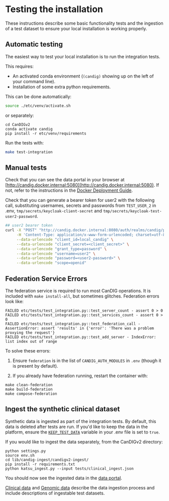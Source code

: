 # Testing the installation

These instructions describe some basic functionality tests and the ingestion of a test dataset to ensure your local installation is working properly.

## Automatic testing

The easiest way to test your local installation is to run the integration tests.

This requires:
- An activated conda environment (`(candig)` showing up on the left of your command line).
- Installation of some extra python requirements.

This can be done automatically:
```bash
source ./etc/venv/activate.sh
```
or separately:
```commandline
cd CanDIGv2
conda activate candig
pip install -r etc/venv/requirements
```
Run the tests with:
```bash
make test-integration
```


## Manual tests

Check that you can see the data portal in your browser at [http://candig.docker.internal:5080](http://candig.docker.internal:5080). If not, refer to the instructions in the [Docker Deployment Guide](./install-docker.md).

Check that you can generate a bearer token for user2 with the following call, substituting usernames, secrets and passwords from `TEST_USER_2` in .env, `tmp/secrets/keycloak-client-secret` and `tmp/secrets/keycloak-test-user2-password`.

```bash
## user2 bearer token
curl -X "POST" "http://candig.docker.internal:8080/auth/realms/candig/protocol/openid-connect/token" \
     -H 'Content-Type: application/x-www-form-urlencoded; charset=utf-8' \
     --data-urlencode "client_id=local_candig" \
     --data-urlencode "client_secret=<client_secret>" \
     --data-urlencode "grant_type=password" \
     --data-urlencode "username=user2" \
     --data-urlencode "password=<user2-password>" \
     --data-urlencode "scope=openid"
```

## Federation Service Errors

The federation service is required to run most CanDIG operations.  It is included with `make install-all`, but sometimes glitches.  Federation errors look like:

```commandline
FAILED etc/tests/test_integration.py::test_server_count - assert 0 > 0
FAILED etc/tests/test_integration.py::test_services_count - assert 0 > 0
FAILED etc/tests/test_integration.py::test_federation_call - AssertionError: assert 'results' in {'error': 'There was a problem proxying the request'}
FAILED etc/tests/test_integration.py::test_add_server - IndexError: list index out of range
```

To solve these errors:
1. Ensure `federation` is in the list of `CANDIG_AUTH_MODULES` in `.env` (though it is present by default).

2. If you already have federation running, restart the container with:
```commandLine
make clean-federation
make build-federation
make compose-federation
```


## Ingest the synthetic clinical dataset

Synthetic data is ingested as part of the integration tests. By default, this data is deleted after tests are run. If you'd like to keep the data in the platform, ensure the [`KEEP_TEST_DATA`](https://github.com/CanDIG/CanDIGv2/blob/c2339c685720b327ca02ea6bb9d442e253cdb562/etc/env/example.env#L20) variable in your .env file is set to `true`.

If you would like to ingest the data separately, from the CanDIGv2 directory:
```commandline
python settings.py
source env.sh
cd lib/candig-ingest/candigv2-ingest/
pip install -r requirements.txt
python katsu_ingest.py --input tests/clinical_ingest.json
```
You should now see the ingested data in the [data portal](http://candig.docker.internal:5080).

[Clinical data](https://github.com/CanDIG/candigv2-ingest#1-clinical-data) and [Genomic data](https://github.com/CanDIG/candigv2-ingest#2-genomic-data) describe the data ingestion process and include descriptions of ingestable test datasets.
